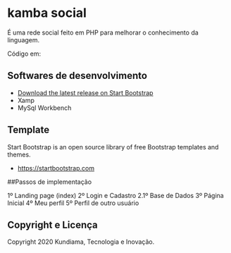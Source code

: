 # kamba social 

É uma rede social feito em PHP para melhorar o conhecimento da linguagem.

Código em:

## Softwares de desenvolvimento

* [Download the latest release on Start Bootstrap](https://startbootstrap.com/template-overviews/scrolling-nav/)
* Xamp
* MySql Workbench

## Template 

Start Bootstrap is an open source library of free Bootstrap templates and themes. 

* https://startbootstrap.com

##Passos de implementação

1º Landing page (index)
2º Login e Cadastro
	2.1º Base de Dados
3º Página Inicial
4º Meu perfil
5º Perfil de outro usuário

## Copyright e Licença

Copyright 2020 Kundiama, Tecnologia e Inovação. 

